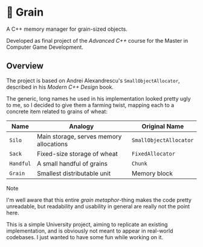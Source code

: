 # 🌾 Grain

A C++ memory manager for grain-sized objects.

Developed as final project of the *Advanced C++* course for the Master in Computer Game Development.


## Overview

The project is based on Andrei Alexandrescu's `SmallObjectAllocator`,
described in his *Modern C++ Design* book.

The generic, long names he used in his implementation looked pretty ugly to me,
so I decided to give them a farming twist,
mapping each to a concrete item related to grains of wheat:

| Name      | Analogy                                 | Original Name          |
| --------- | --------------------------------------- | ---------------------- |
| `Silo`    | Main storage, serves memory allocations | `SmallObjectAllocator` |
| `Sack`    | Fixed-size storage of wheat             | `FixedAllocator`       |
| `Handful` | A small handful of grains               | `Chunk`                |
| `Grain`   | Smallest distributable unit             | Memory block           |

> [!NOTE]
> I'm well aware that this entire *grain metaphor*-thing makes the code pretty unreadable,
> but readability and usability in general are really not the point here.
>
> This is a simple University project, aiming to replicate an existing implementation,
> and is obviously not meant to appear in real-world codebases.
> I just wanted to have some fun while working on it.
